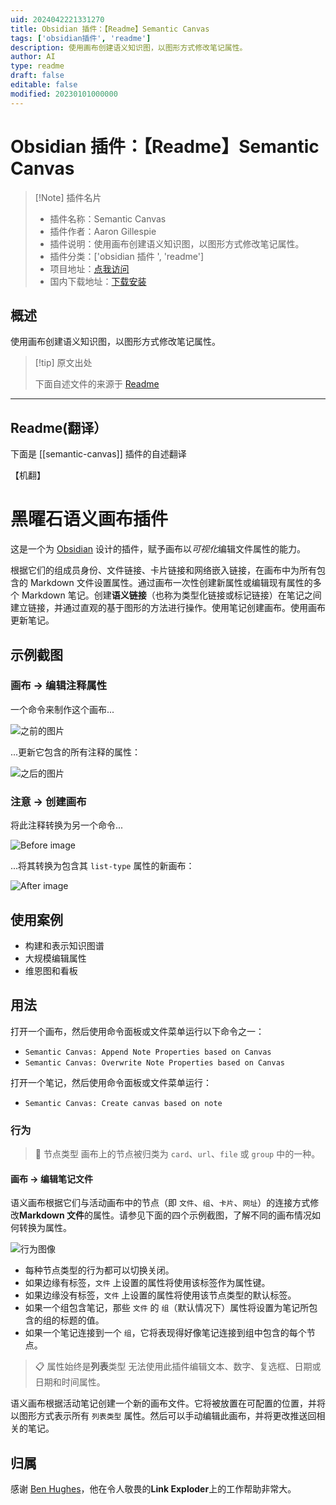 ```yaml
---
uid: 2024042221331270
title: Obsidian 插件：【Readme】Semantic Canvas
tags: ['obsidian插件', 'readme']
description: 使用画布创建语义知识图，以图形方式修改笔记属性。
author: AI
type: readme
draft: false
editable: false
modified: 20230101000000
---
```


# Obsidian 插件：【Readme】Semantic Canvas

> [!Note] 插件名片
> - 插件名称：Semantic Canvas
> - 插件作者：Aaron Gillespie
> - 插件说明：使用画布创建语义知识图，以图形方式修改笔记属性。
> - 插件分类：['obsidian 插件 ', 'readme']
> - 项目地址：[点我访问](https://github.com/aarongilly/obsidian-semantic-canvas-plugin)
> - 国内下载地址：[下载安装](https://pkmer.cn/products/plugin/pluginMarket/?semantic-canvas)

## 概述

使用画布创建语义知识图，以图形方式修改笔记属性。

> [!tip] 原文出处
>
>下面自述文件的来源于 [Readme](https://ghproxy.net/https://raw.githubusercontent.com/aarongilly/obsidian-semantic-canvas-plugin/master/README.md)

---

## Readme(翻译）

下面是 [[semantic-canvas]] 插件的自述翻译

【机翻】

# 黑曜石语义画布插件

这是一个为 [Obsidian](https://obsidian.md) 设计的插件，赋予画布以*可视化*编辑文件属性的能力。

根据它们的组成员身份、文件链接、卡片链接和网络嵌入链接，在画布中为所有包含的 Markdown 文件设置属性。通过画布一次性创建新属性或编辑现有属性的多个 Markdown 笔记。创建**语义链接**（也称为类型化链接或标记链接）在笔记之间建立链接，并通过直观的基于图形的方法进行操作。使用笔记创建画布。使用画布更新笔记。

## 示例截图

### 画布 → 编辑注释属性

一个命令来制作这个画布...

![之前的图片](https://cdn.pkmer.cn/covers/semantic-canvas_2_0.png!pkmer)

...更新它包含的所有注释的属性：

![之后的图片](https://cdn.pkmer.cn/covers/semantic-canvas_2_1.png!pkmer)

### 注意 → 创建画布

将此注释转换为另一个命令...

![Before image](https://cdn.pkmer.cn/covers/semantic-canvas_2_2.png!pkmer)

...将其转换为包含其 `list-type` 属性的新画布：

![After image](https://cdn.pkmer.cn/covers/semantic-canvas_2_3.png!pkmer)

## 使用案例

- 构建和表示知识图谱
- 大规模编辑属性
- 维恩图和看板

## 用法

打开一个画布，然后使用命令面板或文件菜单运行以下命令之一：

- `Semantic Canvas: Append Note Properties based on Canvas`
- `Semantic Canvas: Overwrite Note Properties based on Canvas`

打开一个笔记，然后使用命令面板或文件菜单运行：

- `Semantic Canvas: Create canvas based on note`

### 行为

> 📖 节点类型
> 画布上的节点被归类为 `card`、`url`、`file` 或 `group` 中的一种。

#### 画布 → 编辑笔记文件

语义画布根据它们与活动画布中的节点（即 `文件`、`组`、`卡片`、`网址`）的连接方式修改**Markdown 文件**的属性。请参见下面的四个示例截图，了解不同的画布情况如何转换为属性。

![行为图像](https://cdn.pkmer.cn/covers/semantic-canvas_2_4.png!pkmer)

- 每种节点类型的行为都可以切换关闭。
- 如果边缘有标签，`文件` 上设置的属性将使用该标签作为属性键。
- 如果边缘没有标签，`文件` 上设置的属性将使用该节点类型的默认标签。
- 如果一个组包含笔记，那些 `文件` 的 `组`（默认情况下）属性将设置为笔记所包含的组的标题的值。
- 如果一个笔记连接到一个 `组`，它将表现得好像笔记连接到组中包含的每个节点。

> 📋 属性始终是**列表**类型
> 无法使用此插件编辑文本、数字、复选框、日期或日期和时间属性。

语义画布根据活动笔记创建一个新的画布文件。它将被放置在可配置的位置，并将以图形方式表示所有 `列表类型` 属性。然后可以手动编辑此画布，并将更改推送回相关的笔记。

## 归属

感谢 [Ben Hughes](https://github.com/benhughes)，他在令人敬畏的**Link Exploder**上的工作帮助非常大。
